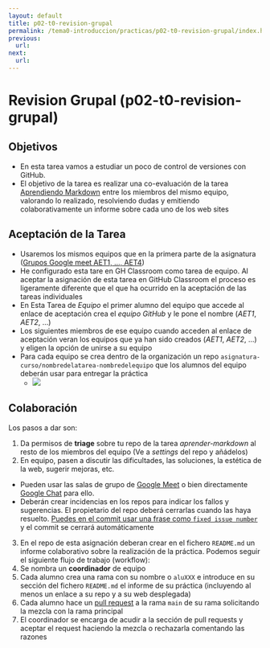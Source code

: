 ```yaml
---
layout: default
title: p02-t0-revision-grupal
permalink: /tema0-introduccion/practicas/p02-t0-revision-grupal/index.html
previous: 
  url: 
next:
  url: 
---
```


# Revision Grupal (p02-t0-revision-grupal)

## Objetivos

* En esta tarea vamos a estudiar un poco de control de versiones con GitHub. 
* El objetivo de la tarea es realizar una co-evaluación de la tarea [Aprendiendo Markdown]({{site.baseurl}}/tema0-introduccion/practicas/p02-t0-aprender-markdown/index.html) entre los miembros del mismo equipo, valorando lo realizado, resolviendo dudas y emitiendo colaborativamente un informe sobre cada uno de los web sites

## Aceptación de la Tarea

* Usaremos los mismos equipos que en la primera parte de la asignatura ([Grupos Google meet AET1, ..., AET4](https://campusdoctoradoyposgrado.ull.es/mod/page/view.php?id=284636))
* He configurado esta tare en GH Classroom como tarea de equipo. Al aceptar la asignación de esta tarea en GitHub Classroom el proceso es ligeramente diferente que el que ha ocurrido en la aceptación de las tareas individuales
* En Esta Tarea de *Equipo* el primer alumno del equipo que accede al enlace de aceptación crea el *equipo GitHub* y le pone el nombre (*AET1*, *AET2*, ...)
* Los siguientes miembros de ese equipo cuando acceden al enlace de aceptación veran los equipos que ya han sido creados (*AET1*, *AET2*, ...) y eligen la opción de unirse  a su equipo 
* Para cada equipo se crea dentro de la organización un repo `asignatura-curso/nombredelatarea-nombredelequipo` que los alumnos del equipo  deberán usar para entregar la práctica
   * ![]({{site.baseurl}}/assets/images/classroom-equipos.png)


## Colaboración

Los pasos a dar son:

1. Da permisos de **triage** sobre tu repo de la tarea *aprender-markdown* al resto de los miembros del equipo (Ve a *settings* del repo y añádelos)
2. En equipo, pasen a discutir las dificultades, las soluciones, la estética de la web, sugerir mejoras, etc. 
  * Pueden usar las salas de grupo de [Google Meet](https://campusdoctoradoyposgrado.ull.es/mod/page/view.php?id=284636) o bien directamente [Google Chat](https://chat.google.com) para ello. 
  * Deberán crear incidencias en los repos para indicar los fallos y  sugerencias. El propietario del repo deberá cerrarlas cuando las haya resuelto. [Puedes en el commit usar una frase como `fixed issue number`](https://docs.github.com/en/enterprise/2.16/user/github/managing-your-work-on-github/closing-issues-using-keywords) y el commit se cerrará automáticamente
3. En el repo de esta asignación deberan crear en el fichero `README.md` un informe colaborativo sobre la realización de la práctica. Podemos seguir el siguiente flujo de trabajo (workflow):
  1. Se nombra un **coordinador** de equipo
  2. Cada alumno  crea una rama con su nombre o `aluXXX` e introduce en su sección del fichero `README.md` el informe de su práctica (incluyendo al menos un enlace a su repo y a su web desplegada) 
  3. Cada alumno hace un [pull request]() a la rama `main` de su rama solicitando la mezcla con la rama principal 
  4. El coordinador se encarga de acudir a la sección de pull requests y aceptar el request haciendo la mezcla o rechazarla comentando las razones 

